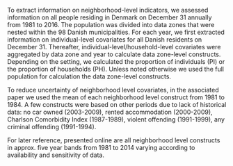 To extract information on neighborhood-level indicators, we assessed information on all people residing in Denmark on December 31 annually from 1981 to 2016. The population was divided into data zones that were nested within the 98 Danish municipalities. For each year, we first extracted information on individual-level covariates for all Danish residents on December 31. Thereafter, individual-level/household-level covariates were aggregated by data zone and year to calculate data zone-level constructs. Depending on the setting, we calculated the proportion of individuals (PI) or the proportion of households (PH). Unless noted otherwise we used the full population for calculation the data zone-level constructs.

To reduce uncertainty of neighborhood level covariates, in the associated paper we used the mean of each neighborhood level construct from 1981 to 1984. A few constructs were based on other periods due to lack of historical data: no car owned (2003-2009), rented accommodation (2000-2009), Charlson Comorbidity Index (1987-1989), violent offending (1991-1999), any criminal offending (1991-1994).

For later reference, presented online are all neighborhood level constructs in approx. five year bands from 1981 to 2014 varying according to availability and sensitivity of data.
